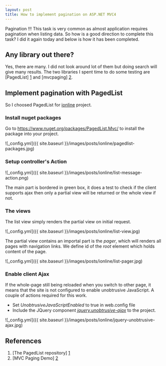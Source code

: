 ```yaml
---
layout: post
title: How to implement pagination on ASP.NET MVC4
---
```



Pagination !!! This task is very common as almost application requires pagination when listing data.
So how is a good direction to complete this task? I did it again today and below is how it has been completed.

## Any library out there?

Yes, there are many. I did not look around lot of them but doing search will give many results.
The two libraries I spent time to do some testing are [PagedList] [1] and [mvcpaging] [2].


## Implement pagination with PagedList

So I choosed PagedList for [ionline][3] project.

### Install nuget packages
Go to https://www.nuget.org/packages/PagedList.Mvc/ to install the package into your project.

![_config.yml]({{ site.baseurl }}/images/posts/ionline/pagedlist-packages.jpg)

### Setup controller's Action

![_config.yml]({{ site.baseurl }}/images/posts/ionline/list-message-action.png)

The main part is bordered in green box, it does a test to check if the client supports ajax then only a partial view
will be returned or the whole view if not.

### The views

The list view simply renders the partial view on initial request.

![_config.yml]({{ site.baseurl }}/images/posts/ionline/list-view.jpg)

The partial view contains an importal part is the *pager*, which will renders all pages with navigation links.
We define id of the _root_ element which holds content of the page.

![_config.yml]({{ site.baseurl }}/images/posts/ionline/list-pager.jpg)

### Enable client Ajax

If the whole-page still being reloaded when you switch to other page, it means that the site is not configured
to enable unobtrusive JavaScript. A couple of actions required for this work.

- Set *UnobtrusiveJavaScriptEnabled* to true in web.config file
- Include the JQuery component [*jquery.unobtrusive-ajax*][4] to the project.

![_config.yml]({{ site.baseurl }}/images/posts/ionline/jquery-unobtrusive-ajax.jpg)

## References
1. [The PagedList repository] [1]
2. [MVC Paging Demo] [2]

[1]: https://github.com/TroyGoode/PagedList
[2]: http://mvcpaging.apphb.com/
[3]: http://ionline.azurewebsites.net
[4]: https://www.nuget.org/packages/Microsoft.jQuery.Unobtrusive.Ajax
